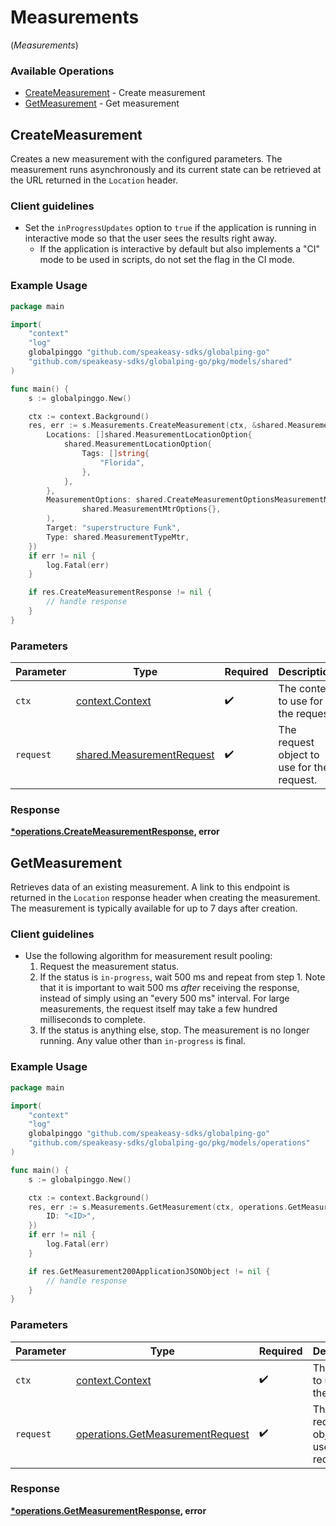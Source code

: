# Measurements
(*Measurements*)

### Available Operations

* [CreateMeasurement](#createmeasurement) - Create measurement
* [GetMeasurement](#getmeasurement) - Get measurement

## CreateMeasurement

Creates a new measurement with the configured parameters.
The measurement runs asynchronously and its current state can be retrieved
at the URL returned in the `Location` header.

### Client guidelines

- Set the `inProgressUpdates` option to `true` if the application is running in interactive mode so that the user sees the results right away.
  - If the application is interactive by default but also implements a "CI" mode to be used in scripts, do not set the flag in the CI mode.


### Example Usage

```go
package main

import(
	"context"
	"log"
	globalpinggo "github.com/speakeasy-sdks/globalping-go"
	"github.com/speakeasy-sdks/globalping-go/pkg/models/shared"
)

func main() {
    s := globalpinggo.New()

    ctx := context.Background()
    res, err := s.Measurements.CreateMeasurement(ctx, &shared.MeasurementRequest{
        Locations: []shared.MeasurementLocationOption{
            shared.MeasurementLocationOption{
                Tags: []string{
                    "Florida",
                },
            },
        },
        MeasurementOptions: shared.CreateMeasurementOptionsMeasurementMtrOptions(
                shared.MeasurementMtrOptions{},
        ),
        Target: "superstructure Funk",
        Type: shared.MeasurementTypeMtr,
    })
    if err != nil {
        log.Fatal(err)
    }

    if res.CreateMeasurementResponse != nil {
        // handle response
    }
}
```

### Parameters

| Parameter                                                              | Type                                                                   | Required                                                               | Description                                                            |
| ---------------------------------------------------------------------- | ---------------------------------------------------------------------- | ---------------------------------------------------------------------- | ---------------------------------------------------------------------- |
| `ctx`                                                                  | [context.Context](https://pkg.go.dev/context#Context)                  | :heavy_check_mark:                                                     | The context to use for the request.                                    |
| `request`                                                              | [shared.MeasurementRequest](../../models/shared/measurementrequest.md) | :heavy_check_mark:                                                     | The request object to use for the request.                             |


### Response

**[*operations.CreateMeasurementResponse](../../models/operations/createmeasurementresponse.md), error**


## GetMeasurement

Retrieves data of an existing measurement.
A link to this endpoint is returned in the `Location` response header when creating the measurement.
The measurement is typically available for up to 7 days after creation.

### Client guidelines

- Use the following algorithm for measurement result pooling:
  1. Request the measurement status.
  2. If the status is `in-progress`, wait 500 ms and repeat from step 1. Note that it is important to wait 500 ms *after* receiving the response, instead of simply using an "every 500 ms" interval. For large measurements, the request itself may take a few hundred milliseconds to complete.
  3. If the status is anything else, stop. The measurement is no longer running. Any value other than `in-progress` is final.


### Example Usage

```go
package main

import(
	"context"
	"log"
	globalpinggo "github.com/speakeasy-sdks/globalping-go"
	"github.com/speakeasy-sdks/globalping-go/pkg/models/operations"
)

func main() {
    s := globalpinggo.New()

    ctx := context.Background()
    res, err := s.Measurements.GetMeasurement(ctx, operations.GetMeasurementRequest{
        ID: "<ID>",
    })
    if err != nil {
        log.Fatal(err)
    }

    if res.GetMeasurement200ApplicationJSONObject != nil {
        // handle response
    }
}
```

### Parameters

| Parameter                                                                            | Type                                                                                 | Required                                                                             | Description                                                                          |
| ------------------------------------------------------------------------------------ | ------------------------------------------------------------------------------------ | ------------------------------------------------------------------------------------ | ------------------------------------------------------------------------------------ |
| `ctx`                                                                                | [context.Context](https://pkg.go.dev/context#Context)                                | :heavy_check_mark:                                                                   | The context to use for the request.                                                  |
| `request`                                                                            | [operations.GetMeasurementRequest](../../models/operations/getmeasurementrequest.md) | :heavy_check_mark:                                                                   | The request object to use for the request.                                           |


### Response

**[*operations.GetMeasurementResponse](../../models/operations/getmeasurementresponse.md), error**

